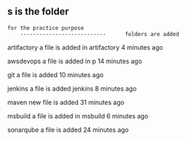 s is the folder 
--------------
    for the practice purpose 
        ---------------------------      folders are added 
                     
artifactory
a file is added in artifactory
4 minutes ago

awsdevops
a file is added in p
14 minutes ago

git
a file is added
10 minutes ago

jenkins
a file is added jenkins
8 minutes ago

maven
new file is added
31 minutes ago

msbuild
a file is added in msbuild
6 minutes ago

sonarqube
a file is added
24 minutes ago


